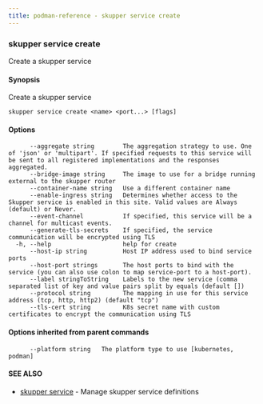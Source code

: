 ```yaml
---
title: podman-reference - skupper service create
---
```

### skupper service create

Create a skupper service

#### Synopsis

Create a skupper service

```
skupper service create <name> <port...> [flags]
```

#### Options

```
      --aggregate string        The aggregation strategy to use. One of 'json' or 'multipart'. If specified requests to this service will be sent to all registered implementations and the responses aggregated.
      --bridge-image string     The image to use for a bridge running external to the skupper router
      --container-name string   Use a different container name
      --enable-ingress string   Determines whether access to the Skupper service is enabled in this site. Valid values are Always (default) or Never.
      --event-channel           If specified, this service will be a channel for multicast events.
      --generate-tls-secrets    If specified, the service communication will be encrypted using TLS
  -h, --help                    help for create
      --host-ip string          Host IP address used to bind service ports
      --host-port strings       The host ports to bind with the service (you can also use colon to map service-port to a host-port).
      --label stringToString    Labels to the new service (comma separated list of key and value pairs split by equals (default [])
      --protocol string         The mapping in use for this service address (tcp, http, http2) (default "tcp")
      --tls-cert string         K8s secret name with custom certificates to encrypt the communication using TLS
```

#### Options inherited from parent commands

```
      --platform string   The platform type to use [kubernetes, podman]
```

#### SEE ALSO

* [skupper service](skupper_service.html)	 - Manage skupper service definitions

<!-- ###### Auto generated by spf13/cobra on 25-Jan-2024
 -->